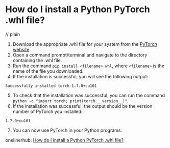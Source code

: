 # How do I install a Python PyTorch .whl file?
// plain

1. Download the appropriate .whl file for your system from the [PyTorch website](https://pytorch.org/get-started/locally/).
2. Open a command prompt/terminal and navigate to the directory containing the .whl file.
3. Run the command `pip install <filename>.whl`, where `<filename>` is the name of the file you downloaded.
4. If the installation is successful, you will see the following output:
```
Successfully installed torch-1.7.0+cu101
```
5. To check that the installation was successful, you can run the command `python -c "import torch; print(torch.__version__)"`.
6. If the installation was successful, the output should be the version number of PyTorch you installed:
```
1.7.0+cu101
```
7. You can now use PyTorch in your Python programs.

onelinerhub: [How do I install a Python PyTorch .whl file?](https://onelinerhub.com/python-pytorch/how-do-i-install-a-python-pytorch--whl-file)